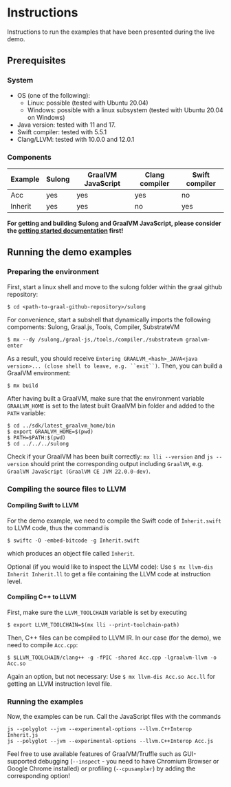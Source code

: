 # Instructions
Instructions to run the examples that have been presented during the live demo. 

## Prerequisites

### System
* OS (one of the following): 
  * Linux: possible (tested with Ubuntu 20.04) 
  * Windows: possible with a linux subsystem (tested with Ubuntu 20.04 on Windows)
* Java version: tested with 11 and 17.
* Swift compiler: tested with 5.5.1
* Clang/LLVM: tested with 10.0.0 and 12.0.1

### Components

|Example   	|Sulong  	|GraalVM JavaScript   	|Clang compiler   	|Swift compiler   	|
|---	|---	|---	|---  	|--- |
|Acc   	|yes   	|yes   	|yes   	|no |
|Inherit   	|yes   	|yes   	|no   	|yes  | 

**For getting and building Sulong and GraalVM JavaScript, please consider the [getting started documentation](../GETTINGSTARTED.md)  first!**

## Running the demo examples

### Preparing the environment
First, start a linux shell and move to the sulong folder within the graal github repository: 

```shell
$ cd <path-to-graal-github-repository>/sulong
```

For convenience, start a subshell that dynamically imports the following compoments: Sulong, Graal.js, Tools, Compiler, SubstrateVM

```shell
$ mx --dy /sulong,/graal-js,/tools,/compiler,/substratevm graalvm-enter
```
As a result, you should receive ```Entering GRAALVM_<hash>_JAVA<java version>... (close shell to leave, e.g. ``exit``)```. Then, you can build a GraalVM environment: 
```shell
$ mx build
```
After having built a GraalVM, make sure that the environment variable ```GRAALVM_HOME``` is set to the latest built GraalVM bin folder and added to the ```PATH``` variable:

```shell
$ cd ../sdk/latest_graalvm_home/bin
$ export GRAALVM_HOME=$(pwd)
$ PATH=$PATH:$(pwd)
$ cd ../../../sulong
```

Check if your GraalVM has been built correctly: ```mx lli --version``` and ```js --version``` should print the corresponding output including ```GraalVM```, e.g. ```GraalVM JavaScript (GraalVM CE JVM 22.0.0-dev)```.

### Compiling the source files to LLVM

#### Compiling Swift to LLVM
For the demo example, we need to compile the Swift code of ```Ìnherit.swift``` to LLVM code, thus the command is

```shell
$ swiftc -O -embed-bitcode -g Inherit.swift
```
which produces an object file called ```Inherit```. 

Optional (if you would like to inspect the LLVM code): Use ```$ mx llvm-dis Inherit Inherit.ll``` to get a file containing the LLVM code at instruction level.

#### Compiling C++ to LLVM
First, make sure the ```LLVM_TOOLCHAIN``` variable is set by executing
```shell
$ export LLVM_TOOLCHAIN=$(mx lli --print-toolchain-path)
```

Then, C++ files can be compiled to LLVM IR. In our case (for the demo), we need to compile ```Acc.cpp```: 

```shell
$ $LLVM_TOOLCHAIN/clang++ -g -fPIC -shared Acc.cpp -lgraalvm-llvm -o Acc.so
```

Again an option, but not necessary: Use ```$ mx llvm-dis Acc.so Acc.ll``` for getting an LLVM instruction level file. 


### Running the examples

Now, the examples can be run. Call the JavaScript files with the commands

```shell
js --polyglot --jvm --experimental-options --llvm.C++Interop Inherit.js
js --polyglot --jvm --experimental-options --llvm.C++Interop Acc.js
```

Feel free to use available features of GraalVM/Truffle such as GUI-supported debugging (```--inspect``` - you need to have Chromium Browser or Google Chrome installed) or profiling (```--cpusampler```) by adding the corresponding option!
